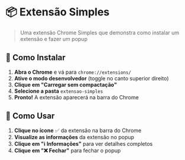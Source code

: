 # 📦 **Extensão Simples**

> Uma extensão Chrome Simples que demonstra como instalar um extensão e fazer um popup

## 🔧 **Como Instalar**

1. **Abra o Chrome** e vá para `chrome://extensions/`
2. **Ative o modo desenvolvedor** (toggle no canto superior direito)
3. **Clique em "Carregar sem compactação"**
4. **Selecione a pasta** `extensao-simples`
5. **Pronto!** A extensão aparecerá na barra do Chrome

## 📖 **Como Usar**

1. **Clique no ícone** ✅ da extensão na barra do Chrome
2. **Visualize as informações** da extensão no popup
3. **Clique em "ℹ️ Informações"** para ver detalhes completos
4. **Clique em "❌ Fechar"** para fechar o popup
